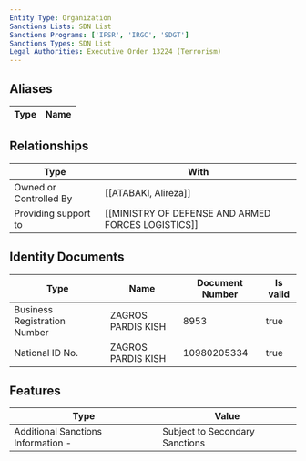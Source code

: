 ```yaml
---
Entity Type: Organization
Sanctions Lists: SDN List
Sanctions Programs: ['IFSR', 'IRGC', 'SDGT']
Sanctions Types: SDN List
Legal Authorities: Executive Order 13224 (Terrorism)
---
```


## Aliases
| Type  | Name      | 
|-------|-----------|

## Relationships
| Type  | With      | 
|-------|-----------|
| Owned or Controlled By | [[ATABAKI, Alireza]] |
| Providing support to | [[MINISTRY OF DEFENSE AND ARMED FORCES LOGISTICS]] |

## Identity Documents
| Type  | Name      | Document Number | Is valid |
|-------|-----------|-----------------|----------|
| Business Registration Number | ZAGROS PARDIS KISH | 8953 | true |
| National ID No. | ZAGROS PARDIS KISH | 10980205334 | true |

## Features
| Type  | Value      |
|-------|------------|
| Additional Sanctions Information - | Subject to Secondary Sanctions |
